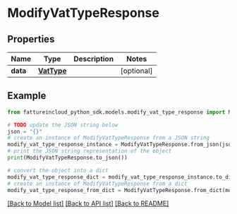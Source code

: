 # ModifyVatTypeResponse


## Properties

Name | Type | Description | Notes
------------ | ------------- | ------------- | -------------
**data** | [**VatType**](VatType.md) |  | [optional] 

## Example

```python
from fattureincloud_python_sdk.models.modify_vat_type_response import ModifyVatTypeResponse

# TODO update the JSON string below
json = "{}"
# create an instance of ModifyVatTypeResponse from a JSON string
modify_vat_type_response_instance = ModifyVatTypeResponse.from_json(json)
# print the JSON string representation of the object
print(ModifyVatTypeResponse.to_json())

# convert the object into a dict
modify_vat_type_response_dict = modify_vat_type_response_instance.to_dict()
# create an instance of ModifyVatTypeResponse from a dict
modify_vat_type_response_from_dict = ModifyVatTypeResponse.from_dict(modify_vat_type_response_dict)
```
[[Back to Model list]](../README.md#documentation-for-models) [[Back to API list]](../README.md#documentation-for-api-endpoints) [[Back to README]](../README.md)


